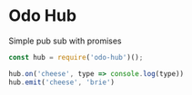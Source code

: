# Odo Hub
Simple pub sub with promises

```js
const hub = require('odo-hub')();

hub.on('cheese', type => console.log(type))
hub.emit('cheese', 'brie')
```
